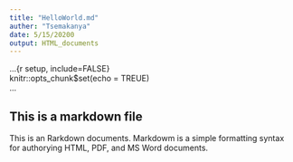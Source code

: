 ```yaml
---
title: "HelloWorld.md"     
auther: "Tsemakanya"  
date: 5/15/20200  
output: HTML_documents   
---  
```


...{r setup, include=FALSE}  
knitr::opts_chunk$set(echo = TREUE)   
...  

## This is a markdown file   

This is an Rarkdown documents. Markdowm is a simple formatting syntax for authorying HTML, PDF, and MS Word documents.  
